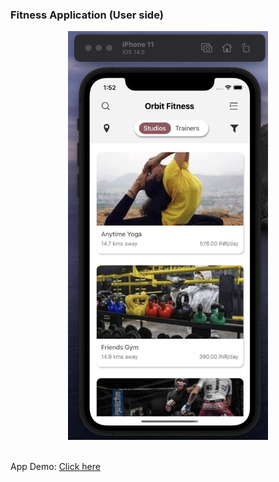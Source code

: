 ### Fitness Application (User side)

<p align="center">
  <img loading="lazy"  alt="Home Screen" src="screenshots/home.png" width="320">
</p>  

<br>
App Demo: <a href="https://drive.google.com/file/d/1yiu5M_Lb53xFjtroolci1FboIESgA1-j/view?usp=sharing">Click here</a>
